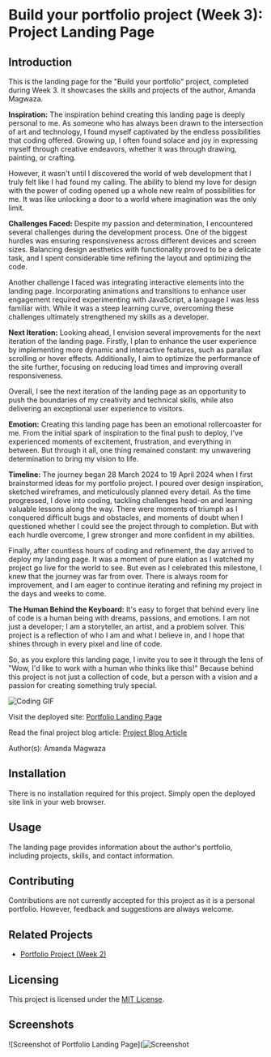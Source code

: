 # Build your portfolio project (Week 3): Project Landing Page

## Introduction
This is the landing page for the "Build your portfolio" project, completed during Week 3. It showcases the skills and projects of the author, Amanda Magwaza.

**Inspiration:**
The inspiration behind creating this landing page is deeply personal to me. As someone who has always been drawn to the intersection of art and technology, I found myself captivated by the endless possibilities that coding offered. Growing up, I often found solace and joy in expressing myself through creative endeavors, whether it was through drawing, painting, or crafting.

However, it wasn't until I discovered the world of web development that I truly felt like I had found my calling. The ability to blend my love for design with the power of coding opened up a whole new realm of possibilities for me. It was like unlocking a door to a world where imagination was the only limit.

**Challenges Faced:**
Despite my passion and determination, I encountered several challenges during the development process. One of the biggest hurdles was ensuring responsiveness across different devices and screen sizes. Balancing design aesthetics with functionality proved to be a delicate task, and I spent considerable time refining the layout and optimizing the code.

Another challenge I faced was integrating interactive elements into the landing page. Incorporating animations and transitions to enhance user engagement required experimenting with JavaScript, a language I was less familiar with. While it was a steep learning curve, overcoming these challenges ultimately strengthened my skills as a developer.

**Next Iteration:**
Looking ahead, I envision several improvements for the next iteration of the landing page. Firstly, I plan to enhance the user experience by implementing more dynamic and interactive features, such as parallax scrolling or hover effects. Additionally, I aim to optimize the performance of the site further, focusing on reducing load times and improving overall responsiveness.

Overall, I see the next iteration of the landing page as an opportunity to push the boundaries of my creativity and technical skills, while also delivering an exceptional user experience to visitors.

**Emotion:**
Creating this landing page has been an emotional rollercoaster for me. From the initial spark of inspiration to the final push to deploy, I've experienced moments of excitement, frustration, and everything in between. But through it all, one thing remained constant: my unwavering determination to bring my vision to life.

**Timeline:**
The journey began 28 March 2024 to 19 April 2024 when I first brainstormed ideas for my portfolio project. I poured over design inspiration, sketched wireframes, and meticulously planned every detail. As the time progressed, I dove into coding, tackling challenges head-on and learning valuable lessons along the way. There were moments of triumph as I conquered difficult bugs and obstacles, and moments of doubt when I questioned whether I could see the project through to completion. But with each hurdle overcome, I grew stronger and more confident in my abilities.

Finally, after countless hours of coding and refinement, the day arrived to deploy my landing page. It was a moment of pure elation as I watched my project go live for the world to see. But even as I celebrated this milestone, I knew that the journey was far from over. There is always room for improvement, and I am eager to continue iterating and refining my project in the days and weeks to come.

**The Human Behind the Keyboard:**
It's easy to forget that behind every line of code is a human being with dreams, passions, and emotions. I am not just a developer; I am a storyteller, an artist, and a problem solver. This project is a reflection of who I am and what I believe in, and I hope that shines through in every pixel and line of code.

So, as you explore this landing page, I invite you to see it through the lens of "Wow, I'd like to work with a human who thinks like this!" Because behind this project is not just a collection of code, but a person with a vision and a passion for creating something truly special.

![Coding GIF](https://media.giphy.com/media/VTtANKl0beDFQRLDTh/giphy.gif)


Visit the deployed site: [Portfolio Landing Page](https://master--helpful-dango-406009.netlify.app/)

Read the final project blog article: [Project Blog Article](https://docs.google.com/presentation/d/1WVfhyyDRsBbuarLO1Mq1U5M9xlwD5obVZ_YsYbox6cU/edit?usp=sharing)

Author(s): Amanda Magwaza

## Installation
There is no installation required for this project. Simply open the deployed site link in your web browser.

## Usage
The landing page provides information about the author's portfolio, including projects, skills, and contact information.

## Contributing
Contributions are not currently accepted for this project as it is a personal portfolio. However, feedback and suggestions are always welcome.

## Related Projects
- [Portfolio Project (Week 2)](https://docs.google.com/document/d/1M-NjFzagCNL3Hok1ZImXn0K4anxUCO1V5nhXBM_CfHw/edit?usp=sharing)

## Licensing
This project is licensed under the [MIT License](LICENSE).

## Screenshots
![Screenshot of Portfolio Landing Page](![Screenshot](https://github.com/AmandaNokubonga/Landing-Page/assets/133246847/d04b2a49-cc68-4112-818d-bf0574cb88da)


